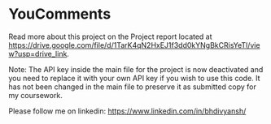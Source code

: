 # YouComments
Read more about this project on the Project report located at https://drive.google.com/file/d/1TarK4qN2HxEJ1f3dd0kYNgBkCRisYeTl/view?usp=drive_link.

Note: The API key inside the main file for the project is now deactivated and you need to replace it with your own API key if you wish to use this code. It has not been changed in the main file to preserve it as submitted copy for my coursework.

Please follow me on linkedin: https://www.linkedin.com/in/bhdivyansh/